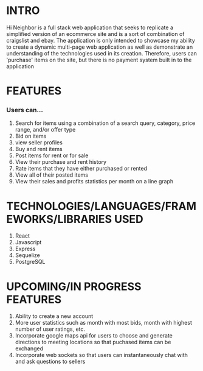 # INTRO

Hi Neighbor is a full stack web application that seeks to replicate a simplified version of an ecommerce site and is a sort of combination of craigslist and ebay. The application is only intended to showcase my ability to create a dynamic multi-page web application as well as demonstrate an understanding of the technologies used in its creation. Therefore, users can 'purchase' items on the site, but there is no payment system built in to the application

# FEATURES

### Users can...

1. Search for items using a combination of a search query, category, price range, and/or offer type
2. Bid on items
3. view seller profiles 
4. Buy and rent items
5. Post items for rent or for sale
6. View their purchase and rent history
7. Rate items that they have either purchased or rented
8. View all of their posted items 
9. View their sales and profits statistics per month on a line graph

# TECHNOLOGIES/LANGUAGES/FRAMEWORKS/LIBRARIES USED

1. React 
2. Javascript
3. Express
4. Sequelize
5. PostgreSQL

# UPCOMING/IN PROGRESS FEATURES

1. Ability to create a new account
2. More user statistics such as month with most bids, month with highest number of user ratings, etc.
3. Incorporate google maps api for users to choose and generate directions to meeting locations so that puchased items can be exchanged 
4. Incorporate web sockets so that users can instantaneously chat with and ask questions to sellers 